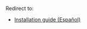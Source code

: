 Redirect to:

*   [Installation guide (Español)](/index.php?title=Installation_guide_(Espa%C3%B1ol)&redirect=no "Installation guide (Español)")